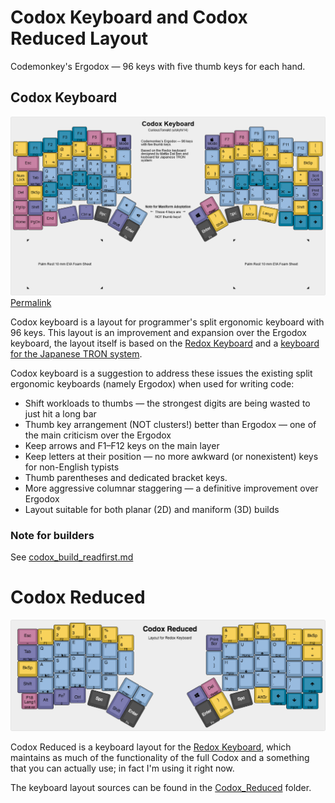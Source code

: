 # Codox Keyboard and Codox Reduced Layout

Codemonkey's Ergodox — 96 keys with five thumb keys for each hand.

## Codox Keyboard

![Keyboard](codox_layout.png)
[Permalink](http://www.keyboard-layout-editor.com/#/gists/ad6df7f1135bbb0abf67581d130b4177)

Codox keyboard is a layout for programmer's split ergonomic keyboard with 96 keys. This layout is an improvement and expansion over the Ergodox keyboard, the layout itself is based on the [Redox Keyboard](https://github.com/mattdibi/redox-keyboard) and a [keyboard for the Japanese TRON system](http://xahlee.info/kbd/TRON_keyboard.html).

Codox keyboard is a suggestion to address these issues the existing split ergonomic keyboards (namely Ergodox) when used for writing code:

* Shift workloads to thumbs — the strongest digits are being wasted to just hit a long bar
* Thumb key arrangement (NOT clusters!) better than Ergodox — one of the main criticism over the Ergodox
* Keep arrows and F1–F12 keys on the main layer
* Keep letters at their position — no more awkward (or nonexistent) keys for non-English typists
* Thumb parentheses and dedicated bracket keys.
* More aggressive columnar staggering — a definitive improvement over Ergodox
* Layout suitable for both planar (2D) and maniform (3D) builds

### Note for builders

See [codox_build_readfirst.md](codox_build_readfirst.md)

# Codox Reduced

![Keylayout](Codox_Reduced/codox_reduced_layout.png)

Codox Reduced is a keyboard layout for the [Redox Keyboard](https://github.com/mattdibi/redox-keyboard), which maintains as much of the functionality of the full Codox and a something that you can actually use; in fact I'm using it right now.

The keyboard layout sources can be found in the [Codox_Reduced](https://github.com/minjaesong/codox-keyboard/tree/master/Codox_Reduced) folder.
